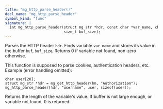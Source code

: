 ```yaml
---
title: "mg_http_parse_header()"
decl_name: "mg_http_parse_header"
symbol_kind: "func"
signature: |
  int mg_http_parse_header(struct mg_str *hdr, const char *var_name, char *buf,
                           size_t buf_size);
---
```


Parses the HTTP header `hdr`. Finds variable `var_name` and stores its value
in the buffer `buf`, `buf_size`. Returns 0 if variable not found, non-zero
otherwise.

This function is supposed to parse
cookies, authentication headers, etc. Example (error handling omitted):

    char user[20];
    struct mg_str *hdr = mg_get_http_header(hm, "Authorization");
    mg_http_parse_header(hdr, "username", user, sizeof(user));

Returns the length of the variable's value. If buffer is not large enough,
or variable not found, 0 is returned. 


